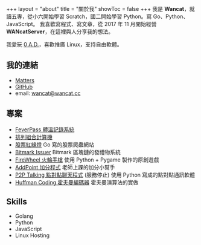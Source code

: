 +++
layout = "about"
title = "關於我"
showToc = false
+++
我是 **Wancat**，就讀五專，從小六開始學習 Scratch，國二開始學習 Python。寫 Go、Python、JavaScript。
我喜歡寫程式、寫文章，從 2017 年 11 月開始經營 **WANcatServer**，在這裡與人分享我的想法。

我愛玩 [0 A.D.](https://play0ad.com)，喜歡推廣 Linux，支持自由軟體。

## 我的連結
* [Matters](https://matters.news/@wancat/)
* [GitHub](https://github.com/lancatlin)
* email: wancat@wancat.cc

## 專案
* [FeverPass 體溫記錄系統](https://github.com/Linchpins-team/fever-pass)
* [排列組合計算機](https://github.com/lancatlin/combine_generator)
* [股票紅綠燈](https://github.com/lancatlin/go-stocks) Go 寫的股票爬蟲網站
* [Bitmark Issuer](https://github.com/lancatlin/bitmark-issuer) Bitmark 區塊鏈的發禮物系統
* [FireWheel 火輪手槍](https://github.com/lancatlin/FireWheel) 使用 Python + Pygame 製作的原創遊戲
* [AddPoint 加分程式](https://github.com/lancatlin/AddPoint) 老師上課的加分小幫手
* [P2P Talking 點對點聊天程式](https://github.com/lancatlin/p2p-) (服務停止) 使用 Python 寫成的點對點通訊軟體
* [Huffman Coding 霍夫曼編碼器](github.com/lancatlin/huffman) 霍夫曼演算法的實做

## Skills
* Golang
* Python
* JavaScript
* Linux Hosting
